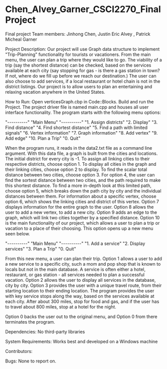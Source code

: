 # Chen_Alvey_Garner_CSCI2270_FinalProject
Final project
Team members: Jinhong Chen, Justin Eric Alvey , Patrick Micheal Garner


Project Description: Our project will use Graph data structure to implement "Trip-Planning" functionality for tourists or vacationers. From the main menu, the user can plan a trip where they would like to go. The viability of a trip (say the shortest distance) can be checked, based on the services available at each city (say stopping for gas - is there a gas station in town? If not, where do we fill up before we reach our destination.) The user can also choose to add services, if a local restaurant or hotel chain is not in the district listings. Our project is to allow users to plan an entertaining and relaxing vacation anywhere in the United States.


How to Run: Open verticesGraph.cbp in Code::Blocks. Build and run the Project. The project driver file is named main.cpp and houses all user interface functionality. The program starts with the following menu options:

"----------"
"Main Menu"
"----------"
"1.  Assign districts"
"2.  Display"
"3.  Find distance"
"4.  Find shortest distance"
"5.  Find a path with limited signals"
"6.  Vertex information"
"7.  Graph information"
"8.  Add vertex"
"9.  Add edge"
"10. Plan a Trip"
"0. Quit"

When the program runs, it reads in the data2.txt file as a command line argument. With this data file, a graph is built from the cities and locations. The initial district for every city is -1. To assign all linking cities to their respective districts, choose option 1. To display all cities in the graph and their linking cities, choose option 2 to display. To find the scalar total distance between two cities, choose option 3. For option 4, the user can find the sortest distance between two cities, and the path required to make this shortest distance. To find a more in-depth look at this limited path, choose option 5, which breaks down the path city by city and the individual distances between them. For information about a specific vertex, choose option 6, which shows the linking cities and district of this vertex. Option 7 displays information for the entire graph to the user. Option 8 allows the user to add a new vertex, to add a new city. Option 9 adds an edge to the graph, which will link two cities together by a specified distance. Option 10 is the main functionality of our project, which allows a user to plan a trip or vacation to a place of their choosing. This option opens up a new menu seen below.

"----------"
"Main Menu"
"----------"
"1. Add a service"
"2. Display services"
"3. Plan a Trip"
"0. Quit"

From this new menu, a user can plan their trip. Option 1 allows a user to add a new service to a specific city, such a mom and pop shop that is known to locals but not in the main database. A service is often either a hotel, restaurant, or gas station - all services needed to plan a successful vacation. Option 2 allows the user to display all services in the database, city by city. Option 3 provides the user with a unique travel route, from their starting location to their ending location. The program provides the user with key service stops along the way, based on the services available at each city. After about 300 miles, stop for food and gas, and if the user has to travel about 800 miles, stop at a hotel for the night. 

Option 0 backs the user out to the original menu, and Option 0 from there terminates the program.


Dependencies: No third-party libraries


System Requirements: Works best and developed on a Windows machine


Contributors:


Bugs: None to report on.

